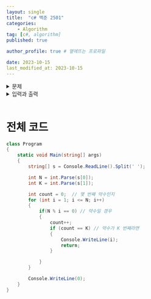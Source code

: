 ```yaml
---
layout: single
title:  "c# 백준 2501"
categories: 
    - Algorithm
tag: [c#, algorithm]
published: true

author_profile: true # 옆에뜨는 프로파일

date: 2023-10-15
last_modified_at: 2023-10-15
---
```


<details>
<summary>문제</summary>
<div markdown="1"> 

어떤 자연수 p와 q가 있을 때, 만일 p를 q로 나누었을 때 나머지가 0이면 q는 p의 약수이다. 

6을 예로 들면

- 6 ÷ 1 = 6 … 0
- 6 ÷ 2 = 3 … 0
- 6 ÷ 3 = 2 … 0
- 6 ÷ 4 = 1 … 2
- 6 ÷ 5 = 1 … 1
- 6 ÷ 6 = 1 … 0
그래서 6의 약수는 1, 2, 3, 6, 총 네 개이다.

두 개의 자연수 N과 K가 주어졌을 때, N의 약수들 중 K번째로 작은 수를 출력하는 프로그램을 작성하시오.

<br>

</div>
</details>

<details>
<summary>입력과 출력</summary>
<div markdown="1">   

**입력**
첫째 줄에 N과 K가 빈칸을 사이에 두고 주어진다. N은 1 이상 10,000 이하이다. K는 1 이상 N 이하이다.

**출력**
첫째 줄에 N의 약수들 중 K번째로 작은 수를 출력한다. 만일 N의 약수의 개수가 K개보다 적어서 K번째 약수가 존재하지 않을 경우에는 0을 출력하시오.


</div>
</details>

<br>

# 전체 코드
```c#
class Program
{
    static void Main(string[] args)
    {
        string[] s = Console.ReadLine().Split(' ');

        int N = int.Parse(s[0]);
        int K = int.Parse(s[1]);

        int count = 0;  // 몇 번째 약수인지
        for (int i = 1; i <= N; i++)
        {
            if(N % i == 0) // 약수일 경우
            {
                count++;    
                if (count == K) // 약수가 K 번째라면
                {
                    Console.WriteLine(i);
                    return;
                }

            }
        }

        Console.WriteLine(0);
    }
}
```